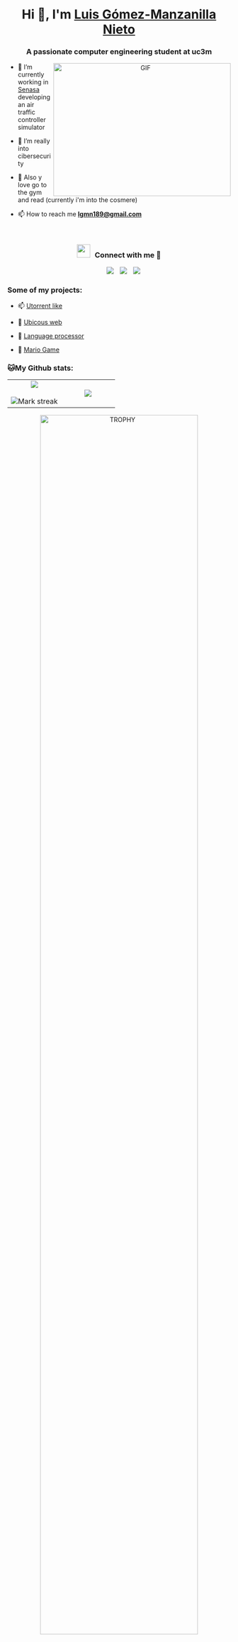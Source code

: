 <h1 align="center">Hi 👋, I'm <a href="" target="blank">
Luis Gómez-Manzanilla Nieto</a></h1>
<h3 align="center">A passionate computer engineering student at uc3m</h3>

<a target="_blank" align="center">
  <img align="right" top="500" height="300" width="400" alt="GIF" src="https://media.giphy.com/media/SWoSkN6DxTszqIKEqv/giphy.gif">
</a>

- 🔭 I’m currently working in <a href="https://www.senasa.es" target="blank">Senasa</a> developing an air traffic controller simulator

- 🌱 I’m really into cibersecurity

- 🤝 Also y love go to the gym and read (currently i'm into the cosmere)

- 📫 How to reach me **lgmn189@gmail.com**

<br/>
<h3 align="center" > <img src="https://media.giphy.com/media/iY8CRBdQXODJSCERIr/giphy.gif" width="30" height="30" style="margin-right: 10px;">Connect with me 🤝 </h3>

<p align="center">

 <div align="center"  class="icons-social" style="margin-left: 10px;">
        <a style="margin-left: 10px;"  target="_blank" href="www.linkedin.com/in/luis-gómez-manzanilla-662b2b2a7">
			<img src="https://img.icons8.com/doodle/40/000000/linkedin--v2.png"></a>
        <a style="margin-left: 10px;" target="_blank" href="https://github.com/GLuis189">
		<img src="https://img.icons8.com/doodle/40/000000/github--v1.png"></a>
	   <a style="margin-left: 10px;" target="_blank" href="https://instagram.com/GLuis189">
			<img src="https://img.icons8.com/doodle/40/000000/instagram-new--v2.png"></a>
      </div>

</p>

### Some of my projects:

- 📫 <a href="https://github.com/GLuis189/ssdd_p2_100472006_104719755" target="blank">Utorrent like</a>

- 🌱 <a href="https://github.com/GLuis189/Practica-SIU" target="blank">Ubicous web</a>

- 🤝 <a href="https://github.com/GLuis189/PL2" target="blank">Language processor</a>

- 🔭 <a href="https://github.com/GLuis189/ProyectoMario" target="blank">Mario Game</a>

### 🐱My Github stats:
<!--- stats & Trophy (start) -->
<p align="center">
  <!--- stats (start) -->
<table align="center">
<tr border="none">
<td width="50%" align="center">
  
  <img  align="center"  src="https://github-readme-stats.vercel.app/api?username=gluis189&theme=dark&show_icons=true&count_private=true" />
  <br></br>
  <img  title="🔥 Get streak stats for your profile at git.io/streak-stats" alt="Mark streak" src="https://github-readme-streak-stats.herokuapp.com/?user=gluis189&theme=dark&hide_border=false" /> 
</td>

<td width="50%" align="center">

  <img  align="center"  src="https://github-readme-stats.anuraghazra1.vercel.app/api/top-langs/?username=gluis189&theme=dark&hide_border=false&no-bg=true&no-frame=true&langs_count=10"/>
  
  </td>
</tr>
</table>
<!--- stats (end) -->

<!--- trophy (start) -->
<div align=center>
  <a href="https://github.com/ryo-ma/github-profile-trophy" title="Go to Source">
      <img align="center" width=84% src="https://github-profile-trophy.vercel.app/?username=gluis189&theme=radical&row=1&column=7&margin-h=15&margin-w=5&no-bg=true" alt="TROPHY" />
    </a>
</div>
<!--- trophy (start) -->


</p>        
<!--- stats (end) -->
